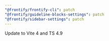```yaml
---
"@frontify/frontify-cli": patch
"@frontify/guideline-blocks-settings": patch
"@frontify/sidebar-settings": patch
---
```


Update to Vite 4 and TS 4.9
